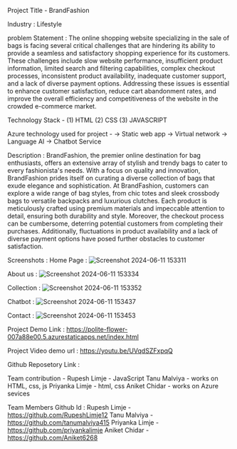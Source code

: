 Project Title - BrandFashion

Industry : Lifestyle

problem Statement :
The online shopping website specializing in the sale of bags is facing several critical challenges that are hindering its ability to provide a seamless and satisfactory shopping experience for its customers. These challenges include slow website performance, insufficient product information, limited search and filtering capabilities, complex checkout processes, inconsistent product availability, inadequate customer support, and a lack of diverse payment options. Addressing these issues is essential to enhance customer satisfaction, reduce cart abandonment rates, and improve the overall efficiency and competitiveness of the website in the crowded e-commerce market.


Technology Stack - 
(1) HTML
(2) CSS 
(3) JAVASCRIPT

Azure technology used for project -
-> Static web app
-> Virtual network
-> Language AI
-> Chatbot Service 


Description :  BrandFashion, the premier online destination for bag enthusiasts, offers an extensive array of stylish and trendy bags to cater to every fashionista's needs. With a focus on quality and innovation, BrandFashion prides itself on curating a diverse collection of bags that exude elegance and sophistication.
At BrandFashion, customers can explore a wide range of bag styles, from chic totes and sleek crossbody bags to versatile backpacks and luxurious clutches. Each product is meticulously crafted using premium materials and impeccable attention to detail, ensuring both durability and style.
Moreover, the checkout process can be cumbersome, deterring potential customers from completing their purchases. Additionally, fluctuations in product availability and a lack of diverse payment options have posed further obstacles to customer satisfaction.


Screenshots :
 Home Page :
![Screenshot 2024-06-11 153311](https://github.com/RupeshLimje12/Project-BrandFashion/assets/172354061/c64688de-b825-413c-b429-d8bebb8e3e87)

About us :
![Screenshot 2024-06-11 153334](https://github.com/RupeshLimje12/Project-BrandFashion/assets/172354061/475a52b3-c925-4db4-97bc-6e2684fdecea)

Collection :
![Screenshot 2024-06-11 153352](https://github.com/RupeshLimje12/Project-BrandFashion/assets/172354061/97a7301a-b2e0-4b0e-9389-d5bda0871df1)

Chatbot :
![Screenshot 2024-06-11 153437](https://github.com/RupeshLimje12/Project-BrandFashion/assets/172354061/853c51c5-7ad0-4b56-932c-63ccb9a8302d)

Contact : 
![Screenshot 2024-06-11 153453](https://github.com/RupeshLimje12/Project-BrandFashion/assets/172354061/60197ca6-d2e1-498a-85c3-1fa5f5957618)




Project Demo Link : https://polite-flower-007a88e00.5.azurestaticapps.net/index.html

Project Video demo url : https://youtu.be/UVqdSZFxpqQ

Github Reposetory Link : 

Team contribution - 
Rupesh Limje - JavaScript
Tanu Malviya - works on HTML, css, js
Priyanka Limje - html, css
Aniket Chidar - works on Azure sevices


Team Members Github Id :
Rupesh Limje - https://github.com/RupeshLimje12
Tanu Malviya - https://github.com/tanumalviya415
Priyanka Limje - https://github.com/priyankalimje
Aniket Chidar - https://github.com/Aniket6268
